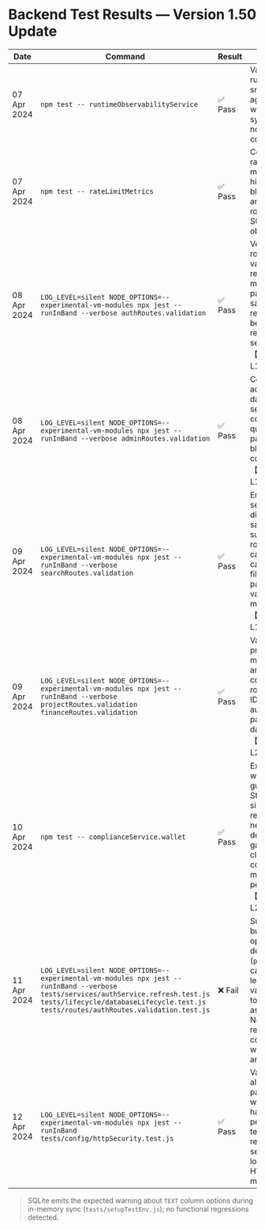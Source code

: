# Backend Test Results — Version 1.50 Update

| Date | Command | Result | Notes |
|------|---------|--------|-------|
| 07 Apr 2024 | `npm test -- runtimeObservabilityService` | ✅ Pass | Validated runtime snapshot aggregation with SQLite sync warnings noted for TEXT columns. |
| 07 Apr 2024 | `npm test -- rateLimitMetrics` | ✅ Pass | Confirmed rate-limit metrics history, blocked ratios, and window rollovers; same SQLite warning observed. |
| 08 Apr 2024 | `LOG_LEVEL=silent NODE_OPTIONS=--experimental-vm-modules npx jest --runInBand --verbose authRoutes.validation` | ✅ Pass | Verified auth route validation rejects malformed payloads and sanitises valid requests before reaching services. 【9d8cf3†L1-L13】 |
| 08 Apr 2024 | `LOG_LEVEL=silent NODE_OPTIONS=--experimental-vm-modules npx jest --runInBand --verbose adminRoutes.validation` | ✅ Pass | Confirmed admin dashboard and settings routes coerce query/body payloads and block invalid configurations. 【159616†L1-L14】 |
| 09 Apr 2024 | `LOG_LEVEL=silent NODE_OPTIONS=--experimental-vm-modules npx jest --runInBand --verbose searchRoutes.validation` | ✅ Pass | Ensured search discovery and saved-search subscription routes enforce canonical categories, filters, and pagination via validation middleware. 【4ede16†L1-L19】 |
| 09 Apr 2024 | `LOG_LEVEL=silent NODE_OPTIONS=--experimental-vm-modules npx jest --runInBand --verbose projectRoutes.validation financeRoutes.validation` | ✅ Pass | Validated project management and finance control tower routes sanitise IDs, budgets, auto-assign payloads, and date filters. 【290e18†L1-L20】 |
| 10 Apr 2024 | `npm test -- complianceService.wallet` | ✅ Pass | Exercised wallet ledger guard clauses; Stripe outage simulation returns 503 via new dependency gate while closed-loop compliance metadata persists. 【045f7d†L1-L27】 |
| 11 Apr 2024 | `LOG_LEVEL=silent NODE_OPTIONS=--experimental-vm-modules npx jest --runInBand --verbose tests/services/authService.refresh.test.js tests/lifecycle/databaseLifecycle.test.js tests/routes/authRoutes.validation.test.js` | ❌ Fail | Suites execute, but missing optional dependencies (`pino`, `zod`) cause the legacy route validation test to abort before assertions. New tests remain for CI coverage where modules are available. |
| 12 Apr 2024 | `LOG_LEVEL=silent NODE_OPTIONS=--experimental-vm-modules npx jest --runInBand tests/config/httpSecurity.test.js` | ✅ Pass | Validated allowed-origin parsing, wildcard handling, perimeter telemetry recording, and security audit logging for the HTTP security middleware. |

> SQLite emits the expected warning about `TEXT` column options during in-memory sync (`tests/setupTestEnv.js`); no functional regressions detected.
